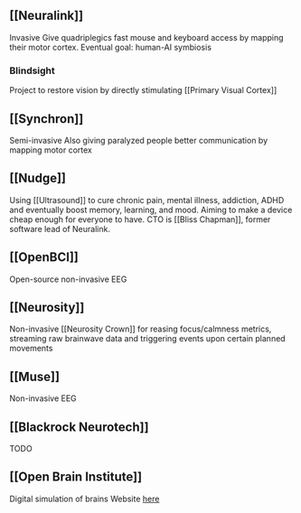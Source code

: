 ## [[Neuralink]]
Invasive
Give quadriplegics fast mouse and keyboard access by mapping their motor cortex.
Eventual goal: human-AI symbiosis

### Blindsight
Project to restore vision by directly stimulating [[Primary Visual Cortex]]

## [[Synchron]]
Semi-invasive
Also giving paralyzed people better communication by mapping motor cortex

## [[Nudge]]
Using [[Ultrasound]] to cure chronic pain, mental illness, addiction, ADHD and eventually boost memory, learning, and mood.
Aiming to make a device cheap enough for everyone to have.
CTO is [[Bliss Chapman]], former software lead of Neuralink.

## [[OpenBCI]]
Open-source non-invasive EEG

## [[Neurosity]]
Non-invasive
[[Neurosity Crown]] for reasing focus/calmness metrics, streaming raw brainwave data and triggering events upon certain planned movements

## [[Muse]]
Non-invasive EEG

## [[Blackrock Neurotech]]
TODO

## [[Open Brain Institute]]
Digital simulation of brains
Website [here](https://www.openbraininstitute.org)
